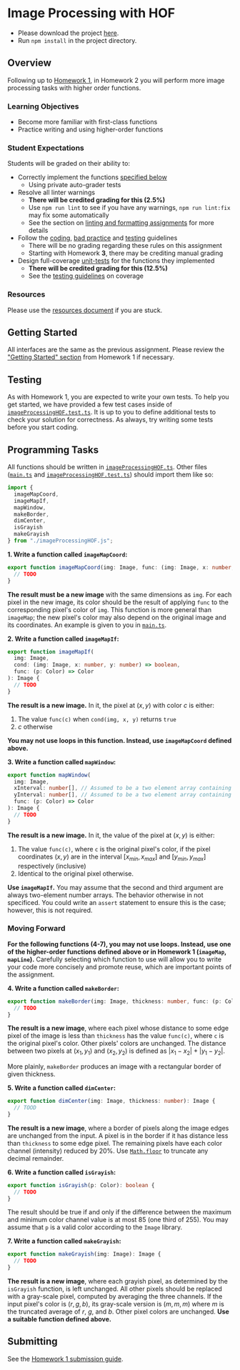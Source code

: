 # Image Processing with HOF

- Please download the project [here](./02-image-processing-with-hof.zip).
- Run `npm install` in the project directory.

## Overview

Following up to [Homework 1](../01-image-processing/README.md), in Homework 2 you will perform more image processing tasks with higher order functions.

### Learning Objectives

- Become more familiar with first-class functions
- Practice writing and using higher-order functions

### Student Expectations

Students will be graded on their ability to:

- Correctly implement the functions [specified below](#programming-tasks)
  - Using private auto-grader tests
- Resolve all linter warnings
  - **There will be credited grading for this (2.5%)**
  - Use `npm run lint` to see if you have any warnings, `npm run lint:fix` may fix some automatically
  - See the section on [linting and formatting assignments](../../resources/homework/EDITING.md#linting-and-formatting-assignments) for more details
- Follow the [coding](../../guidelines/CODING.md), [bad practice](../../guidelines/BAD_PRACTICES.md) and [testing](../../guidelines/TESTING.md) guidelines
  - There will be no grading regarding these rules on this assignment
  - Starting with Homework **3**, there may be crediting manual grading
- Design full-coverage [unit-tests](#testing) for the functions they implemented
  - **There will be credited grading for this (12.5%)**
  - See the [testing guidelines](../../guidelines/TESTING.md#coverage) on coverage

### Resources

Please use the [resources document](../../resources/README.md) if you are stuck.

## Getting Started

All interfaces are the same as the previous assignment. Please review the ["Getting Started" section](../01-image-processing/README.md#getting-started) from Homework 1 if necessary.

## Testing

As with Homework 1, you are expected to write your own tests. To help you get started, we have provided a few test cases inside of [`imageProcessingHOF.test.ts`](./src/imageProcessingHOF.test.ts). It is up to you to define additional tests to check your solution for correctness. As always, try writing some tests before you start coding.

## Programming Tasks

All functions should be written in [`imageProcessingHOF.ts`](./src/imageProcessingHOF.ts.ts). Other files ([`main.ts`](./src/main.ts) and [`imageProcessingHOF.test.ts`](./src/imageProcessingHOF.test.ts)) should import them like so:

```ts
import {
  imageMapCoord,
  imageMapIf,
  mapWindow,
  makeBorder,
  dimCenter,
  isGrayish
  makeGrayish
} from "./imageProcessingHOF.js";
```

**1. Write a function called `imageMapCoord`:**

```ts
export function imageMapCoord(img: Image, func: (img: Image, x: number, y: number) => Color): Image {
  // TODO
}
```

**The result must be a new image** with the same dimensions as `img`. For each pixel in the new image, its color should be the result of applying `func` to the corresponding pixel's color of `img`. This function is more general than `imageMap`; the new pixel's color may also depend on the original image and its coordinates. An example is given to you in [`main.ts`](./src/main.ts).

**2. Write a function called `imageMapIf`:**

```ts
export function imageMapIf(
  img: Image,
  cond: (img: Image, x: number, y: number) => boolean,
  func: (p: Color) => Color
): Image {
  // TODO
}
```

**The result is a new image.** In it, the pixel at $(x, y)$ with color $c$ is either:

1. The value `func(c)` when `cond(img, x, y)` returns `true`
2. $c$ otherwise

**You may not use loops in this function. Instead, use `imageMapCoord` defined above.**

**3. Write a function called `mapWindow`:**

```ts
export function mapWindow(
  img: Image,
  xInterval: number[], // Assumed to be a two element array containing [x_min, x_max]
  yInterval: number[], // Assumed to be a two element array containing [y_min, y_max]
  func: (p: Color) => Color
): Image {
  // TODO
}
```

**The result is a new image.** In it, the value of the pixel at $(x, y)$ is either:

1. The value `func(c)`, where `c` is the original pixel's color, if the pixel coordinates $(x, y)$ are in the interval $[x_{min}, x_{max}]$ and $[y_{min}, y_{max}]$ respectively (inclusive)
2. Identical to the original pixel otherwise.

**Use `imageMapIf`.** You may assume that the second and third argument are always two-element number arrays. The behavior otherwise in not specificed. You could write an `assert` statement to ensure this is the case; however, this is not required. 

### Moving Forward

**For the following functions (4-7), you may not use loops. Instead, use one of the higher-order functions defined above or in Homework 1 (`imageMap`, `mapLine`).** Carefully selecting which function to use will allow you to write your code more concisely and promote reuse, which are important points of the assignment.

**4. Write a function called `makeBorder`:**

```ts
export function makeBorder(img: Image, thickness: number, func: (p: Color) => Color): Image {
  // TODO
}
```

**The result is a new image**, where each pixel whose distance to some edge pixel of the image is less than `thickness` has the value `func(c)`, where `c` is the original pixel's color. Other pixels' colors are unchanged. The distance between two pixels at $(x_1, y_1)$ and $(x_2, y_2)$ is defined as $|x_1-x_2|+|y_1-y_2|$.

More plainly, `makeBorder` produces an image with a rectangular border of given thickness.

**5. Write a function called `dimCenter`:**

```ts
export function dimCenter(img: Image, thickness: number): Image {
  // TOOD
}
```

**The result is a new image**, where a border of pixels along the image edges are unchanged from the input. A pixel is in the border if it has distance less than `thickness` to some edge pixel. The remaining pixels have each color channel (intensity) reduced by 20%. Use [`Math.floor`](https://developer.mozilla.org/en-US/docs/Web/JavaScript/Reference/Global_Objects/Math/floor) to truncate any decimal remainder.

**6. Write a function called `isGrayish`:**

```ts
export function isGrayish(p: Color): boolean {
  // TODO
}
```

The result should be true if and only if the difference between the maximum and minimum color channel value is at most 85 (one third of 255). You may assume that `p` is a valid color according to the `Image` library.

**7. Write a function called `makeGrayish`:**

```ts
export function makeGrayish(img: Image): Image {
  // TODO
}
```

**The result is a new image**, where each grayish pixel, as determined by the `isGrayish` function, is left unchanged. All other pixels should be replaced with a gray-scale pixel, computed by averaging the three channels. If the input pixel's color is $(r, g, b)$, its gray-scale version is $(m, m, m)$ where $m$ is the truncated average of $r$, $g$, and $b$. Other pixel colors are unchanged. **Use a suitable function defined above.**

## Submitting

See the [Homework 1 submission guide](../01-image-processing/README.md#submitting).
